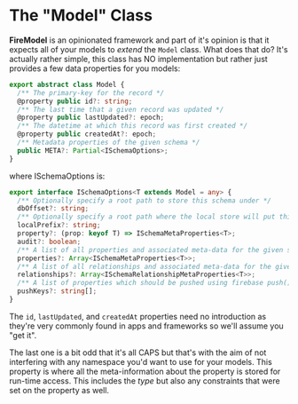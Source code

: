 # The "Model" Class

**FireModel** is an opinionated framework and part of it's opinion is that it expects all of your models to _extend_ the `Model` class. What does that do? It's actually rather simple, this class has NO implementation but rather just provides a few data properties for you models:

```typescript
export abstract class Model {
  /** The primary-key for the record */
  @property public id?: string;
  /** The last time that a given record was updated */
  @property public lastUpdated?: epoch;
  /** The datetime at which this record was first created */
  @property public createdAt?: epoch;
  /** Metadata properties of the given schema */
  public META?: Partial<ISchemaOptions>;
}
```

where ISchemaOptions is:

```typescript
export interface ISchemaOptions<T extends Model = any> {
  /** Optionally specify a root path to store this schema under */
  dbOffset?: string;
  /** Optionally specify a root path where the local store will put this schema */
  localPrefix?: string;
  property?: (prop: keyof T) => ISchemaMetaProperties<T>;
  audit?: boolean;
  /** A list of all properties and associated meta-data for the given schema */
  properties?: Array<ISchemaMetaProperties<T>>;
  /** A list of all relationships and associated meta-data for the given schema */
  relationships?: Array<ISchemaRelationshipMetaProperties<T>>;
  /** A list of properties which should be pushed using firebase push() */
  pushKeys?: string[];
}
```

The `id`, `lastUpdated`, and `createdAt` properties need no introduction as they're very commonly found in apps and frameworks so we'll assume you "get it". 

The last one is a bit odd that it's all CAPS but that's with the aim of not interfering with any namespace you'd want to use for your models. This property is where all the meta-information about the property is stored for run-time access. This includes the _type_ but also any constraints that were set on the property as well.
